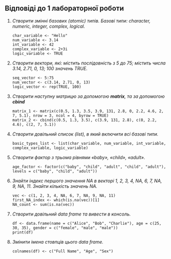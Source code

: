 ## Відповіді до 1 лабораторної роботи

1. _Створити змінні базових (atomic) типів. Базові типи: character, numeric, integer, complex, logical._
   ```
   char_variable <- "Hello"
   num_variable <- 3.14
   int_variable <- 42
   complex_variable <- 2+3i
   logic_variable <- TRUE
   ```


2. _Створити вектори, які: містить послідовність з 5 до 75; містить числа 3.14,  2.71, 0, 13; 100 значень TRUE._
   ```
   seq_vector <- 5:75
   num_vector <- c(3.14, 2.71, 0, 13)
   logic_vector <- rep(TRUE, 100)
   ```

3. _Створити наступну матрицю за допомогою **matrix**, та за допомогою **cbind**_
   ```
   matrix_1 <- matrix(c(0.5, 1.3, 3.5, 3.9, 131, 2.8, 0, 2.2, 4.6, 2, 7, 5.1), nrow = 3, ncol = 4, byrow = TRUE)
   matrix_2 <- cbind(c(0.5, 1.3, 3.5), c(3.9, 131, 2.8), c(0, 2.2, 4.6), c(2, 7, 5.1))
   ```

4. _Створити довільний список (list), в який включити всі базові типи._
   ```
   basic_types_list <- list(char_variable, num_variable, int_variable, complex_variable, logic_variable)
   ```
   
5. _Створити фактор з трьома рівнями «baby», «child», «adult»._
   ```
   age_factor <- factor(c("baby", "child", "adult", "child", "adult"), levels = c("baby", "child", "adult"))
   ```

6. _Знайти індекс першого значення NA в векторі 1, 2, 3, 4, NA, 6, 7, NA, 9, NA,  11. Знайти кількість значень NA._
   ```
   vec <- c(1, 2, 3, 4, NA, 6, 7, NA, 9, NA, 11)
   first_NA_index <- which(is.na(vec))[1]
   NA_count <- sum(is.na(vec))
   ```

7. _Створити довільний data frame та вивести в консоль._
   ```
   df <- data.frame(name = c("Alice", "Bob", "Charlie"), age = c(25, 30, 35), gender = c("female", "male", "male"))
   print(df)
   ```

8. _Змінити імена стовпців цього data frame._
   ```
   colnames(df) <- c("Full Name", "Age", "Sex")
   ```
